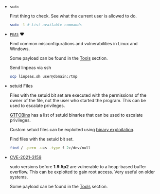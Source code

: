 * `sudo`

    First thing to check. See what the current user is allowed to do.
    ```bash
    sudo -l # List available commands
    ```


* [`PEAS`](https://github.com/carlospolop/PEASS-ng) :heart:

    Find common misconfigurations and vulnerabilities in Linux and Windows.

    Some payload can be found in the [Tools](./Tools/PEAS/) section.

    Send linpeas via ssh
    ```bash	
    scp linpeas.sh user@domain:/tmp
    ```


* setuid Files

    Files with the setuid bit set are executed with the permissions of the owner of the file, not the user who started the program. This can be used to escalate privileges.

    [GTFOBins](https://gtfobins.github.io/) has a list of setuid binaries that can be used to escalate privileges.

    Custom setuid files can be exploited using [binary exploitation](#binary-exploitation).


    Find files with the setuid bit set.
    ``` bash
    find / -perm -u=s -type f 2>/dev/null
    ```

* [CVE-2021-3156](https://cve.mitre.org/cgi-bin/cvename.cgi?name=CVE-2021-3156)

    sudo versions before **1.9.5p2** are vulnerable to a heap-based buffer overflow. This can be exploited to gain root access. Very useful on older systems.

    Some payload can be found in the [Tools](./Tools/CVE-2021-3156/) section.


